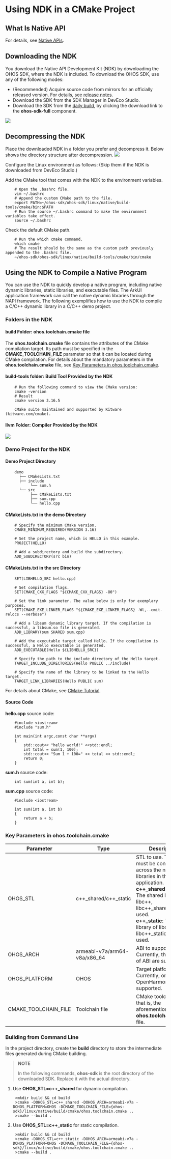 # Using NDK in a CMake Project

## What Is Native API

For details, see [Native APIs](../reference/native-api-intro.md).

## Downloading the NDK

You download the Native API Development Kit (NDK) by downloading the OHOS SDK, where the NDK is included. To download the OHOS SDK, use any of the following modes:

- (Recommended) Acquire source code from mirrors for an officially released version. For details, see [release notes](../../release-notes/OpenHarmony-v3.2-release.md).
- Download the SDK from the SDK Manager in DevEco Studio.
- Download the SDK from the [daily build](http://ci.openharmony.cn/workbench/cicd/dailybuild/dailylist), by clicking the download link to the **ohos-sdk-full** component.

![](figures/ci_download.png)

## Decompressing the NDK

Place the downloaded NDK in a folder you prefer and decompress it. Below shows the directory structure after decompression.
![](figures/sdk-structure.png)

Configure the Linux environment as follows: (Skip them if the NDK is downloaded from DevEco Studio.)

Add the CMake tool that comes with the NDK to the environment variables.

```
    # Open the .bashrc file.
    vim ~/.bashrc
    # Append the custom CMake path to the file.
    export PATH=~/ohos-sdk/ohos-sdk/linux/native/build-tools/cmake/bin:$PATH
    # Run the source ~/.bashrc command to make the environment variables take effect.
    source ~/.bashrc
```

Check the default CMake path.

```
    # Run the which cmake command.
    which cmake
    # The result should be the same as the custom path previously appended to the .bashrc file.
    ~/ohos-sdk/ohos-sdk/linux/native/build-tools/cmake/bin/cmake
```

## Using the NDK to Compile a Native Program

You can use the NDK to quickly develop a native program, including native dynamic libraries, static libraries, and executable files. The ArkUI application framework can call the native dynamic libraries through the NAPI framework. The following exemplifies how to use the NDK to compile a C/C++ dynamic library in a C/C++ demo project.

### Folders in the NDK

#### build Folder: ohos.toolchain.cmake file

The **ohos.toolchain.cmake** file contains the attributes of the CMake compilation target. Its path must be specified in the **CMAKE_TOOLCHAIN_FILE** parameter so that it can be located during CMake compilation. For details about the mandatory parameters in the **ohos.toolchain.cmake** file, see [Key Parameters in ohos.toolchain.cmake](#key-parameters-in-ohostoolchaincmake).

#### build-tools folder: Build Tool Provided by the NDK

```
    # Run the following command to view the CMake version:
    cmake -version
    # Result
    cmake version 3.16.5

    CMake suite maintained and supported by Kitware (kitware.com/cmake).
```

#### llvm Folder: Compiler Provided by the NDK

![](figures/images.png)

### Demo Project for the NDK

#### Demo Project Directory

```
    demo
      ├── CMakeLists.txt
      ├── include
           └── sum.h
      └── src
           ├── CMakeLists.txt
           ├── sum.cpp
           └── hello.cpp
```

#### CMakeLists.txt in the demo Directory

```
    # Specify the minimum CMake version.
    CMAKE_MINIMUM_REQUIRED(VERSION 3.16)

    # Set the project name, which is HELLO in this example.
    PROJECT(HELLO)

    # Add a subdirectory and build the subdirectory.
    ADD_SUBDIRECTORY(src bin)
```

#### CMakeLists.txt in the src Directory

```
    SET(LIBHELLO_SRC hello.cpp)

    # Set compilation flags.
    SET(CMAKE_CXX_FLAGS "${CMAKE_CXX_FLAGS} -O0")   
 
    # Set the link parameter. The value below is only for exemplary purposes.
    SET(CMAKE_EXE_LINKER_FLAGS "${CMAKE_EXE_LINKER_FLAGS} -Wl,--emit-relocs --verbose")    

    # Add a libsum dynamic library target. If the compilation is successful, a libsum.so file is generated.
    ADD_LIBRARY(sum SHARED sum.cpp)

    # Add the executable target called Hello. If the compilation is successful, a Hello executable is generated.
    ADD_EXECUTABLE(Hello ${LIBHELLO_SRC})

    # Specify the path to the include directory of the Hello target.
    TARGET_INCLUDE_DIRECTORIES(Hello PUBLIC ../include)

    # Specify the name of the library to be linked to the Hello target.
    TARGET_LINK_LIBRARIES(Hello PUBLIC sum)
```

For details about CMake, see [CMake Tutorial](https://cmake.org/cmake/help/v3.16/guide/tutorial/).

#### Source Code

**hello.cpp** source code:

```
    #include <iostream>
    #include "sum.h"

    int main(int argc,const char **argv)
    {
        std::cout<< "hello world!" <<std::endl;
        int total = sum(1, 100);
        std::cout<< "Sum 1 + 100=" << total << std::endl;
        return 0;
    }
```

**sum.h** source code:

```
    int sum(int a, int b);

```

**sum.cpp** source code:

```
    #include <iostream>
    
    int sum(int a, int b)
    {
        return a + b;
    }
```

### Key Parameters in ohos.toolchain.cmake

| Parameter  | Type|Description|
|--------|------|------|
|OHOS_STL|c++\_shared/c++\_static|STL to use. The value must be consistent across the native libraries in the same application.<br>**c++\_shared** (default): The shared library of libc++, libc++\_shared.so, is used.<br>**c++\_static**: The static library of libc++, libc++\_static.a, is used.|
|OHOS_ARCH|armeabi-v7a/arm64-v8a/x86_64|ABI to support. Currently, three types of ABI are supported.|
|OHOS_PLATFORM|OHOS|Target platform. Currently, only OpenHarmony is supported.|
|CMAKE_TOOLCHAIN_FILE|Toolchain file|CMake toolchain file, that is, the aforementioned **ohos.toolchain.cmake** file.|

### Building from Command Line

In the project directory, create the **build** directory to store the intermediate files generated during CMake building.

> **NOTE**
>
> In the following commands, **ohos-sdk** is the root directory of the downloaded SDK. Replace it with the actual directory.

1. Use **OHOS_STL=c++_shared** for dynamic compilation.

   ```
    >mkdir build && cd build
    >cmake -DOHOS_STL=c++_shared -DOHOS_ARCH=armeabi-v7a -DOHOS_PLATFORM=OHOS -DCMAKE_TOOLCHAIN_FILE={ohos-sdk}/linux/native/build/cmake/ohos.toolchain.cmake ..
    >cmake --build .
   ```

2. Use **OHOS_STL=c++_static** for static compilation.

   ```
    >mkdir build && cd build
    >cmake -DOHOS_STL=c++_static -DOHOS_ARCH=armeabi-v7a -DOHOS_PLATFORM=OHOS -DCMAKE_TOOLCHAIN_FILE={ohos-sdk}/linux/native/build/cmake/ohos.toolchain.cmake ..
    >cmake --build .
   ```

 <!--no_check--> 